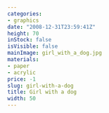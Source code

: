 ```yaml
---
categories:
- graphics
date: "2008-12-31T23:59:41Z"
height: 70
inStock: false
isVisible: false
mainImage: girl_with_a_dog.jpg
materials:
- paper
- acrylic
price: -1
slug: girl-with-a-dog
title: Girl with a dog
width: 50
---
```


